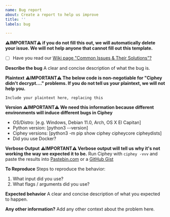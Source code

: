 ```yaml
---
name: Bug report
about: Create a report to help us improve
title: ''
labels: bug

---
```


**⚠️IMPORTANT⚠️ if you do not fill this out, we will automatically delete your issue. We will not help anyone that cannot fill out this template.**

- [ ] Have you read our [Wiki page "Common Issues & Their Solutions"?](https://github.com/Ciphey/Ciphey/wiki/Common-Issues-&-Their-Solutions)

**Describe the bug**
A clear and concise description of what the bug is.

**Plaintext**
**⚠️IMPORTANT⚠️ The below code is non-negotiable for "Ciphey didn't decrypt...." problems. If you do not tell us your plaintext, we will not help you.** 

```
Include your plaintext here, replacing this 
```
**Version**
**⚠️IMPORTANT⚠️ We need this information because different environments will induce different bugs in Ciphey**
 - OS/Distro: [e.g. Windows, Debian 11.0, Arch, OS X El Capitan]
 - Python version: [python3 --version]
 - Ciphey versions: [python3 -m pip show ciphey cipheycore cipheydists]
 - Did you use Docker?

**Verbose Output**
**⚠️IMPORTANT⚠️ Verbose output will tell us why it's not working the way we expected it to be.**
Run Ciphey with `ciphey -vvv` and paste the results into [Pastebin.com](https://pastebin.com) or a [GitHub Gist](https://gist.github.com/)

**To Reproduce**
Steps to reproduce the behavior:
1. What input did you use?
2. What flags / arguments did you use?

**Expected behavior**
A clear and concise description of what you expected to happen.

**Any other information?**
Add any other context about the problem here.
